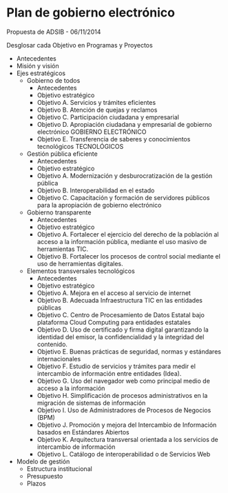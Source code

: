 # Plan de gobierno electrónico

Propuesta de ADSIB - 06/11/2014

Desglosar cada Objetivo en Programas y Proyectos

* Antecedentes
* Misión y visión
* Ejes estratégicos
  * Gobierno de todos
    * Antecedentes
    * Objetivo estratégico
    * Objetivo A. Servicios y trámites eficientes
    * Objetivo B. Atención de quejas y reclamos
    * Objetivo C. Participación ciudadana y empresarial
    * Objetivo D. Apropiación ciudadana y empresarial de gobierno electrónico GOBIERNO ELECTRÓNICO
    * Objetivo E. Transferencia de saberes y conocimientos tecnológicos TECNOLÓGICOS
  * Gestión pública eficiente
    * Antecedentes
    * Objetivo estratégico
    * Objetivo A. Modernización y desburocratización de la gestión pública
    * Objetivo B. Interoperabilidad en el estado
    * Objetivo C. Capacitación y formación de servidores públicos para la apropiación de gobierno electrónico
  * Gobierno transparente
    * Antecedentes
    * Objetivo estratégico
    * Objetivo A. Fortalecer el ejercicio del derecho de la población al acceso a la información pública, mediante el uso masivo de herramientas TIC.
    * Objetivo B. Fortalecer los procesos de control social mediante el uso de herramientas digitales.
  * Elementos transversales tecnológicos
    * Antecedentes
    * Objetivo estratégico
    * Objetivo A. Mejora en el acceso al servicio de internet
    * Objetivo B. Adecuada Infraestructura TIC en las entidades públicas
    * Objetivo C. Centro de Procesamiento de Datos Estatal bajo plataforma Cloud Computing para entidades estatales
    * Objetivo D. Uso de certificado y firma digital garantizando la identidad del emisor, la confidencialidad y la integridad del contenido.
    * Objetivo E. Buenas prácticas de seguridad, normas y estándares internacionales
    * Objetivo F. Estudio de servicios y trámites para medir el intercambio de información entre entidades (Idea).
    * Objetivo G. Uso del navegador web como principal medio de acceso a la información
    * Objetivo H. Simplificación de procesos administrativos en la migración de sistemas de información
    * Objetivo I. Uso de Administradores de Procesos de Negocios (BPM)
    * Objetivo J. Promoción y mejora del Intercambio de Información basados en Estándares Abiertos
    * Objetivo K. Arquitectura transversal orientada a los servicios de intercambio de información
    * Objetivo L. Catálogo de interoperabilidad o de Servicios Web
* Modelo de gestión
  * Estructura institucional
  * Presupuesto
  * Plazos
